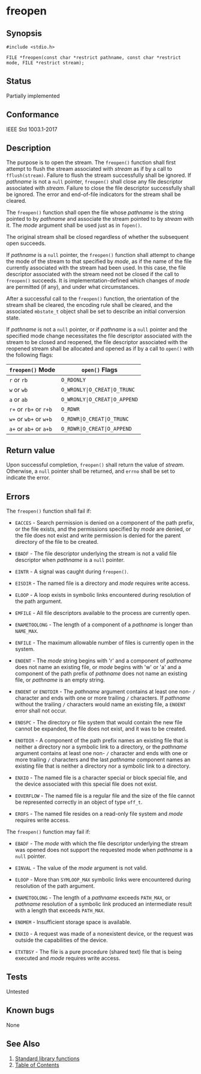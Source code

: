 # freopen

## Synopsis

`#include <stdio.h>`

`FILE *freopen(const char *restrict pathname, const char *restrict mode, FILE *restrict stream);`

## Status

Partially implemented

## Conformance

IEEE Std 1003.1-2017

## Description

The purpose is to open the stream. The `freopen()` function shall first attempt to flush the stream associated with
_stream_ as if by a call to `fflush(stream)`. Failure to flush the stream successfully shall be ignored. If _pathname_
is not a `null` pointer, `freopen()` shall close any file descriptor associated with _stream_. Failure to close the
file descriptor successfully shall be ignored. The error and end-of-file indicators for the stream shall be cleared.

The `freopen()` function shall open the file whose _pathname_ is the string pointed to by _pathname_ and associate the
stream pointed to by _stream_ with it. The _mode_ argument shall be used just as in `fopen()`.

The original stream shall be closed regardless of whether the subsequent open succeeds.

If _pathname_ is a `null` pointer, the `freopen()` function shall attempt to change the mode of the stream to that
specified by _mode_, as if the name of the file currently associated with the stream had been used. In this case, the
file descriptor associated with the stream need not be closed if the call to `freopen()` succeeds. It is
implementation-defined which changes of _mode_ are permitted (if any), and under what circumstances.

After a successful call to the `freopen()` function, the orientation of the stream shall be cleared, the encoding rule
shall be cleared, and the associated `mbstate_t` object shall be set to describe an initial conversion state.

If _pathname_ is not a `null` pointer, or if _pathname_ is a `null` pointer and the specified mode change necessitates
the file descriptor associated with the stream to be closed and reopened, the file descriptor associated with the
reopened stream shall be allocated and opened as if by a call to `open()` with the following flags:

| `freopen()` Mode       | `open()` Flags                |
|------------------------|-------------------------------|
| `r` or `rb`            | `O_RDONLY`                    |
| `w` or `wb`            | `O_WRONLY\|O_CREAT\|O_TRUNC`  |
| `a` or `ab`            | `O_WRONLY\|O_CREAT\|O_APPEND` |
| `r+` or `rb+` or `r+b` | `O_RDWR`                      |
| `w+` or `wb+` or `w+b` | `O_RDWR\|O_CREAT\|O_TRUNC`    |
| `a+` or `ab+` or `a+b` | `O_RDWR\|O_CREAT\|O_APPEND`   |

## Return value

Upon successful completion, `freopen()` shall return the value of _stream_. Otherwise, a `null` pointer shall be
returned, and `errno` shall be set to indicate the error.

## Errors

The `freopen()` function shall fail if:

* `EACCES` - Search permission is denied on a component of the path prefix, or the file exists, and the permissions
specified by _mode_ are denied, or the file does not exist and write permission is denied for the parent directory of
the file to be created.

* `EBADF` - The file descriptor underlying the stream is not a valid file descriptor when _pathname_ is a `null`
pointer.

* `EINTR` - A signal was caught during `freopen()`.

* `EISDIR` - The named file is a directory and _mode_ requires write access.

* `ELOOP` - A loop exists in symbolic links encountered during resolution of the path argument.

* `EMFILE` - All file descriptors available to the process are currently open.

* `ENAMETOOLONG` - The length of a component of a _pathname_ is longer than `NAME_MAX`.

* `ENFILE` - The maximum allowable number of files is currently open in the system.

* `ENOENT` - The _mode_ string begins with 'r' and a component of _pathname_ does not name an existing file, or _mode_
begins with 'w' or 'a' and a component of the path prefix of _pathname_ does not name an existing file, or _pathname_
is an empty string.

* `ENOENT` or `ENOTDIR` - The _pathname_ argument contains at least one non- `/` character and ends with one or more
trailing `/` characters. If _pathname_ without the trailing `/` characters would name an existing file, a `ENOENT`
error shall not occur.

* `ENOSPC` - The directory or file system that would contain the new file cannot be expanded, the file does not exist,
and it was to be created.

* `ENOTDIR` - A component of the path prefix names an existing file that is neither a directory nor a symbolic link to a
directory, or the _pathname_ argument contains at least one non- `/` character and ends with one or more trailing `/`
characters and the last _pathname_ component names an existing file that is neither a directory nor a symbolic link to a
directory.

* `ENXIO` - The named file is a character special or block special file, and the device associated with this special
file does not exist.

* `EOVERFLOW` - The named file is a regular file and the size of the file cannot be represented correctly in an object
of type `off_t`.

* `EROFS` - The named file resides on a read-only file system and _mode_ requires write access.

The `freopen()` function may fail if:

* `EBADF` - The _mode_ with which the file descriptor underlying the stream was opened does not support the requested
mode when _pathname_ is a `null` pointer.

* `EINVAL` - The value of the _mode_ argument is not valid.

* `ELOOP` - More than `SYMLOOP_MAX` symbolic links were encountered during resolution of the path argument.

* `ENAMETOOLONG` - The length of a _pathname_ exceeds `PATH_MAX`, or _pathname_ resolution of a symbolic link produced
an intermediate result with a length that exceeds `PATH_MAX`.

* `ENOMEM` - Insufficient storage space is available.

* `ENXIO` - A request was made of a nonexistent device, or the request was outside the capabilities of the device.

* `ETXTBSY` - The file is a pure procedure (shared text) file that is being executed and _mode_ requires write access.

## Tests

Untested

## Known bugs

None

## See Also

1. [Standard library functions](../index.md)
2. [Table of Contents](../../../index.md)
